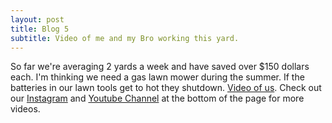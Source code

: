 ```yaml
---
layout: post
title: Blog 5
subtitle: Video of me and my Bro working this yard.
---
```


So far we're averaging 2 yards a week and have saved over $150 dollars each. I'm thinking we need a gas lawn mower during the summer. If the batteries in our lawn tools get to hot they shutdown. [Video of us](https://www.youtube.com/watch?v=R8HMjiXfdrE).
Check out our [Instagram](https://www.instagram.com/waikikibros209/) and [Youtube Channel](https://www.youtube.com/@waikikibros209) at the bottom of the page for more videos.
